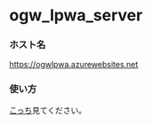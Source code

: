 # ogw_lpwa_server
### ホスト名
https://ogwlpwa.azurewebsites.net
### 使い方
[こっち](https://github.com/freekani/ogw_lpwa)見てください。

